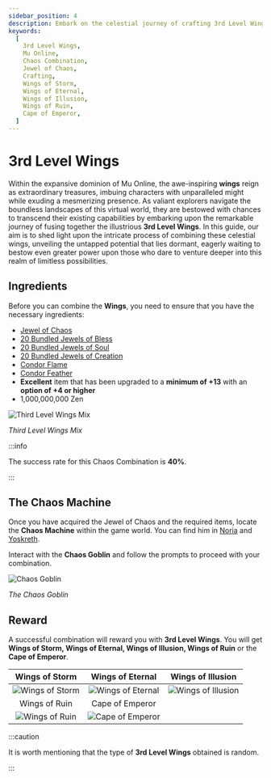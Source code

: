 ```yaml
---
sidebar_position: 4
description: Embark on the celestial journey of crafting 3rd Level Wings in Mu Online through the Chaos Combination system. Learn about the essential ingredients, success rates, and the diverse rewards, including Wings of Storm, Wings of Eternal, Wings of Illusion, Wings of Ruin, or Cape of Emperor.
keywords:
  [
    3rd Level Wings,
    Mu Online,
    Chaos Combination,
    Jewel of Chaos,
    Crafting,
    Wings of Storm,
    Wings of Eternal,
    Wings of Illusion,
    Wings of Ruin,
    Cape of Emperor,
  ]
---
```


# 3rd Level Wings

Within the expansive dominion of Mu Online, the awe-inspiring **wings** reign as extraordinary treasures, imbuing characters with unparalleled might while exuding a mesmerizing presence. As valiant explorers navigate the boundless landscapes of this virtual world, they are bestowed with chances to transcend their existing capabilities by embarking upon the remarkable journey of fusing together the illustrious **3rd Level Wings**. In this guide, our aim is to shed light upon the intricate process of combining these celestial wings, unveiling the untapped potential that lies dormant, eagerly waiting to bestow even greater power upon those who dare to venture deeper into this realm of limitless possibilities.

## Ingredients

Before you can combine the **Wings**, you need to ensure that you have the necessary ingredients:

- [Jewel of Chaos](/items/jewels/regular-jewels/jewel-of-chaos)
- [20 Bundled Jewels of Bless](/items/jewels/regular-jewels/jewel-of-bless)
- [20 Bundled Jewels of Soul](/items/jewels/regular-jewels/jewel-of-soul)
- [20 Bundled Jewels of Creation](/items/jewels/regular-jewels/jewel-of-creation)
- [Condor Flame](/items/condor-flame)
- [Condor Feather](/crafting/wings/condor-feather)
- **Excellent** item that has been upgraded to a **minimum of +13** with an **option of +4 or higher**
- 1,000,000,000 Zen

![Third Level Wings Mix](/img/crafting/third-level-wings.png)

_Third Level Wings Mix_

:::info

The success rate for this Chaos Combination is **40%**.

:::

## The Chaos Machine

Once you have acquired the Jewel of Chaos and the required items, locate the **Chaos Machine** within the game world. You can find him in [Noria](/maps/noria) and [Yoskreth](/maps/yoskreth).

Interact with the **Chaos Goblin** and follow the prompts to proceed with your combination.

![Chaos Goblin](/img/crafting/chaos-goblin.png)

_The Chaos Goblin_

## Reward

A successful combination will reward you with **3rd Level Wings**. You will get **Wings of Storm, Wings of Eternal, Wings of Illusion, Wings of Ruin** or the **Cape of Emperor**.

|                     Wings of Storm                     |                      Wings of Eternal                      |                      Wings of Illusion                       |
| :----------------------------------------------------: | :--------------------------------------------------------: | :----------------------------------------------------------: |
| ![Wings of Storm](/img/items/wings/wings-of-storm.png) | ![Wings of Eternal](/img/items/wings/wings-of-eternal.png) | ![Wings of Illusion](/img/items/wings/wings-of-illusion.png) |
|                     Wings of Ruin                      |                      Cape of Emperor                       |
|  ![Wings of Ruin](/img/items/wings/wings-of-ruin.png)  |  ![Cape of Emperor](/img/items/wings/cape-of-emperor.png)  |

:::caution

It is worth mentioning that the type of **3rd Level Wings** obtained is random.

:::
